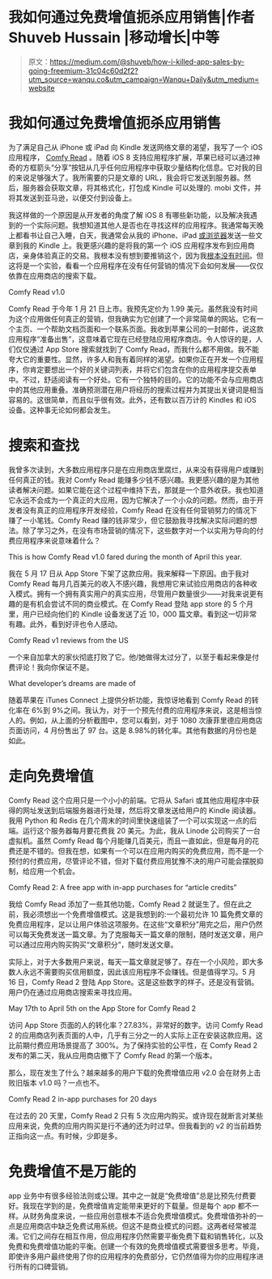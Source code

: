 # 我如何通过免费增值扼杀应用销售|作者 Shuveb Hussain |移动增长|中等

> 原文：<https://medium.com/@shuveb/how-i-killed-app-sales-by-going-freemium-31c04c60d2f2?utm_source=wanqu.co&utm_campaign=Wanqu+Daily&utm_medium=website>

# 我如何通过免费增值扼杀应用销售

为了满足自己从 iPhone 或 iPad 向 Kindle 发送网络文章的渴望，我写了一个 iOS 应用程序， [Comfy Read](http://comfyread.in/) 。随着 iOS 8 支持应用程序扩展，苹果已经可以通过神奇的方框箭头“分享”按钮从几乎任何应用程序中获取少量结构化信息。它对我的目的来说足够强大了。我所需要的只是文章的 URL，我会将它发送到服务器。然后，服务器会获取文章，将其格式化，打包成 Kindle 可以处理的. mobi 文件，并将其发送到亚马逊，以便交付到设备上。

我这样做的一个原因是从开发者的角度了解 iOS 8 有哪些新功能，以及解决我遇到的一个实际问题。我想知道其他人是否也在寻找这样的应用程序。我通常每天晚上都看书让自己入睡，白天，我通常会从我的 iPhone、iPad [或浏览器](http://ankabooth.org/2014/03/kindle-power-user-trickery/)发送一些文章到我的 Kindle 上。我更感兴趣的是将我的第一个 iOS 应用程序发布到应用商店，亲身体验真正的交易。我根本没有想到要推销这个，因为我[根本没有时间](http://growzippy.com/about-us.php)。但这将是一个实验，看看一个应用程序在没有任何营销的情况下会如何发展——仅仅依靠在应用商店的搜索下载。



Comfy Read v1.0



Comfy Read 于今年 1 月 21 日上市。我预先定价为 1.99 美元。虽然我没有时间为这个应用做任何真正的营销，但我确实为它创建了一个非常简单的网站。它有一个主页、一个帮助文档页面和一个联系页面。我收到苹果公司的一封邮件，说这款应用程序“准备出售”，这意味着它现在已经登陆应用程序商店。令人惊讶的是，人们仅仅通过 App Store 搜索就找到了 Comfy Read，而我什么都不用做。我不能夸大它的重要性。显然，许多人和我有着同样的渴望。如果你正在开发一个应用程序，你肯定要想出一个好的关键词列表，并将它们包含在你的应用程序提交表单中。不过，舒适阅读有一个好处。它有一个独特的目的。它的功能不会与应用商店中的其他应用重叠。准确预测潜在用户将经历的搜索过程并为其提出关键词是相当容易的。这很简单，而且似乎很有效。此外，还有数以百万计的 Kindles 和 iOS 设备。这种事无论如何都会发生。

# 搜索和查找

我曾多次读到，大多数应用程序只是在应用商店里腐烂，从来没有获得用户或赚到任何真正的钱。我对 Comfy Read 能赚多少钱不感兴趣。我更感兴趣的是为其他读者解决问题。如果它能在这个过程中维持下去，那就是一个意外收获。我也知道它永远不会成为一个真正的大应用，因为它解决了一个小众的问题。然而，由于开发者没有真正的应用程序开发经验，Comfy Read 在没有任何营销努力的情况下赚了一小笔钱。Comfy Read 赚的钱非常少，但它鼓励我寻找解决实际问题的想法。除了学习之外，在没有市场营销的情况下，这些数字对一个以实用为导向的付费应用程序来说意味着什么？



This is how Comfy Read v1.0 fared during the month of April this year.



我在 5 月 17 日从 App Store 下架了这款应用。我来解释一下原因。由于我对 Comfy Read 每月几百美元的收入不感兴趣，我想用它来试验应用商店的各种收入模式。拥有一个拥有真实用户的真实应用，尽管用户数量很少——对我来说更有趣的是有机会尝试不同的商业模式。在 Comfy Read 登陆 app store 的 5 个月里，用户已经向他们的 Kindle 设备发送了近 10，000 篇文章。看到这一切非常有趣。此外，看到好评也令人感动。



Comfy Read v1 reviews from the US



一个来自加拿大的家伙彻底打败了它。他/她做得太过分了，以至于看起来像是付费评论！我向你保证不是。



What developer’s dreams are made of



随着苹果在 iTunes Connect 上提供分析功能，我惊讶地看到 Comfy Read 的转化率在 6%到 9%之间。我认为，对于一个预先付费的应用程序来说，这是相当惊人的。例如，从上面的分析截图中，您可以看到，对于 1080 次康菲里德应用商店页面访问，4 月份售出了 97 台。这是 8.98%的转化率。其他有数据的月份也是如此。

# 走向免费增值

Comfy Read 这个应用只是一个小小的前端。它将从 Safari 或其他应用程序中获得的网址发送到后端服务器进行处理，然后将文章发送给用户的 Kindle 阅读器。我用 Python 和 Redis 在几个周末的时间里快速组装了一个可以实现这一点的后端。运行这个服务器每月要花费我 20 美元。为此，我从 Linode 公司购买了一台虚拟机。虽然 Comfy Read 每个月能赚几百美元，而且一直如此，但是每月的花费还是不错的。但我在想，如果有一个可以在应用内购买的免费应用，而不是一个预付的付费应用，尽管评论不错，但对下载付费应用犹豫不决的用户可能会摆脱抑制，给应用一个机会。



Comfy Read 2: A free app with in-app purchases for “article credits”



我给 Comfy Read 添加了一些其他功能，Comfy Read 2 就诞生了。但在此之前，我必须想出一个免费增值模式。这是我想到的:一个最初允许 10 篇免费文章的免费应用程序，足以让用户体验这项服务。在这些“文章积分”用完之后，用户仍然可以每天免费发送一篇文章。为了克服每天一篇文章的限制，随时发送文章，用户可以通过应用内购买购买“文章积分”，随时发送文章。

实际上，对于大多数用户来说，每天一篇文章就足够了。存在一个小风险，即大多数人永远不需要购买信用额度，因此该应用程序不会赚钱。但是值得学习。5 月 16 日，Comfy Read 2 登陆 App Store。这是这些数字的样子。还是没有营销。用户仍在通过应用商店搜索来寻找应用。



May 17th to April 5th on the App Store for Comfy Read 2



访问 App Store 页面的人的转化率？27.83%，非常好的数字。访问 Comfy Read 2 的应用商店列表页面的人中，几乎有三分之一的人实际上正在安装这款应用。这比前期付费应用场景提高了 300%。为了保持实验的公平性，在 Comfy Read 2 发布的第二天，我从应用商店撤下了 Comfy Read 的第一个版本。

那么，现在发生了什么？越来越多的用户下载的免费增值应用 v2.0 会在财务上击败旧版本 v1.0 吗？一点也不。



Comfy Read 2 in-app purchases for 20 days



在过去的 20 天里，Comfy Read 2 只有 5 次应用内购买。或许现在就断言对某些应用来说，免费的应用内购买是行不通的还为时过早。但我看到的 v2 的当前趋势正指向这一点。有时候，少即是多。

# 免费增值不是万能的

app 业务中有很多经验法则或公理。其中之一就是“免费增值”总是比预先付费要好。我现在学到的是，免费增值肯定能带来更好的下载量。但是每个 app 都不一样。从财务角度来说，一些应用创意根本不适合免费增值模式。免费增值弥补的一点是应用商店中缺乏免费试用系统。但这不是商业模式的问题。这两者经常被混淆。它们之间存在相互作用，但应用程序仍然需要平衡免费下载和销售转化，以及免费和免费增值功能的平衡。创建一个有效的免费增值模式需要很多思考。毕竟，即使许多用户最终使用了你的应用程序的免费部分，它仍然值得为你的应用程序进行所有的口碑营销。